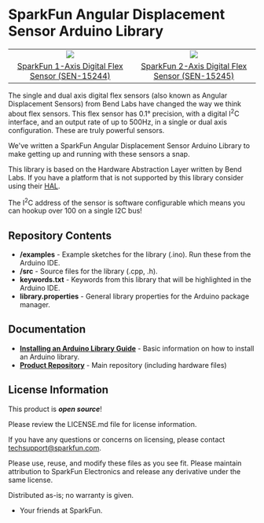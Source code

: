 SparkFun Angular Displacement Sensor Arduino Library
===========================================================

<table class="table table-hover table-striped table-bordered">
  <tr align="center">
   <td><a href="https://www.sparkfun.com/products/15244"><img src="https://cdn.sparkfun.com//assets/parts/1/3/7/0/3/15244-Bend_Labs_Soft_Flex_Sensor_-_1-Axis-01.jpg"></a></td>
   <td><a href="https://www.sparkfun.com/products/15245"><img src="https://cdn.sparkfun.com//assets/parts/1/3/7/0/4/15245-Bend_Labs_Soft_Flex_Sensor_-_2-Axis-01.jpg"></a></td>
  </tr>
  <tr align="center">
    <td><a href="https://www.sparkfun.com/products/15244">SparkFun 1-Axis Digital Flex Sensor (SEN-15244)</a></td>
    <td><a href="https://www.sparkfun.com/products/15245">SparkFun 2-Axis Digital Flex Sensor (SEN-15245)</a></td>
  </tr>
</table>

The single and dual axis digital flex sensors (also known as Angular Displacement Sensors) from Bend Labs have changed the way we think about flex sensors. This flex sensor has 0.1° precision, with a digital I<sup>2</sup>C interface, and an output rate of up to 500Hz, in a single or dual axis configuration. These are truly powerful sensors.

We've written a SparkFun Angular Displacement Sensor Arduino Library to make getting up and running with these sensors a snap. 

This library is based on the Hardware Abstraction Layer written by Bend Labs. If you have a platform that is not supported by this library consider using their [HAL](https://github.com/bendlabs).

The I<sup>2</sup>C address of the sensor is software configurable which means you can hookup over 100 on a single I2C bus!

Repository Contents
-------------------

* **/examples** - Example sketches for the library (.ino). Run these from the Arduino IDE. 
* **/src** - Source files for the library (.cpp, .h).
* **keywords.txt** - Keywords from this library that will be highlighted in the Arduino IDE. 
* **library.properties** - General library properties for the Arduino package manager. 

Documentation
--------------
* **[Installing an Arduino Library Guide](https://learn.sparkfun.com/tutorials/installing-an-arduino-library)** - Basic information on how to install an Arduino library.
* **[Product Repository](https://github.com/sparkfun/Qwiic_Twist)** - Main repository (including hardware files)

License Information
-------------------

This product is _**open source**_! 

Please review the LICENSE.md file for license information. 

If you have any questions or concerns on licensing, please contact techsupport@sparkfun.com.

Please use, reuse, and modify these files as you see fit. Please maintain attribution to SparkFun Electronics and release any derivative under the same license.

Distributed as-is; no warranty is given.

- Your friends at SparkFun.
